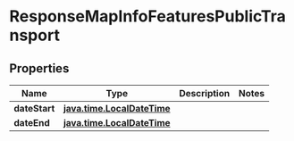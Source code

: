 
# ResponseMapInfoFeaturesPublicTransport

## Properties
Name | Type | Description | Notes
------------ | ------------- | ------------- | -------------
**dateStart** | [**java.time.LocalDateTime**](java.time.LocalDateTime.md) |  | 
**dateEnd** | [**java.time.LocalDateTime**](java.time.LocalDateTime.md) |  | 



